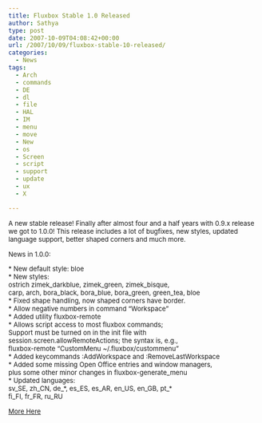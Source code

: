 ```yaml
---
title: Fluxbox Stable 1.0 Released
author: Sathya
type: post
date: 2007-10-09T04:08:42+00:00
url: /2007/10/09/fluxbox-stable-10-released/
categories:
  - News
tags:
  - Arch
  - commands
  - DE
  - dl
  - file
  - HAL
  - IM
  - menu
  - move
  - New
  - os
  - Screen
  - script
  - support
  - update
  - ux
  - X

---
```

<font size="2">A new stable release! Finally after almost four and a half years with 0.9.x release we got to 1.0.0! This release includes a lot of bugfixes, new styles, updated language support, better shaped corners and much more.</p> 

<p>
  News in 1.0.0:
</p>

<p>
  * New default style: bloe<br /> * New styles:<br /> ostrich zimek_darkblue, zimek_green, zimek_bisque,<br /> carp, arch, bora_black, bora_blue, bora_green, green_tea, bloe<br /> * Fixed shape handling, now shaped corners have border.<br /> * Allow negative numbers in command &#8220;Workspace&#8221;<br /> * Added utility fluxbox-remote<br /> * Allows script access to most fluxbox commands;<br /> Support must be turned on in the init file with<br /> session.screen.allowRemoteActions; the syntax is, e.g.,<br /> fluxbox-remote &#8220;CustomMenu ~/.fluxbox/custommenu&#8221;<br /> * Added keycommands :AddWorkspace and :RemoveLastWorkspace<br /> * Added some missing Open Office entries and window managers,<br /> plus some other minor changes in fluxbox-generate_menu<br /> * Updated languages:<br /> sv_SE, zh_CN, de_*, es_ES, es_AR, en_US, en_GB, pt_*<br /> fi_FI, fr_FR, ru_RU
</p>

<p>
  <a href="https://fluxbox.sourceforge.net/version-0.9.php" target="_blank">More Here</a><br /> </font>
</p>
